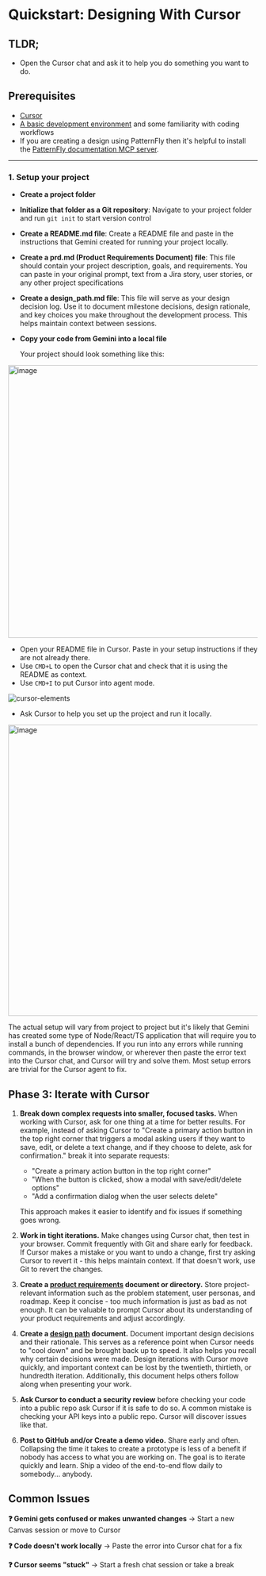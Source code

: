 # Quickstart: Designing With Cursor

## TLDR;

- Open the Cursor chat and ask it to help you do something you want to do.

## Prerequisites

- [Cursor](https://www.cursor.com/)
- [A basic development environment](/development-environment-setup.md) and some familiarity with coding workflows
- If you are creating a design using PatternFly then it's helpful to install the [PatternFly documentation MCP server](https://cursor.com/install-mcp?name=context7&config=eyJ1cmwiOiJodHRwczovL21jcC5jb250ZXh0Ny5jb20vbWNwIn0%3D).

---

### 1. Setup your project

- **Create a project folder**
- **Initialize that folder as a Git repository**: Navigate to your project folder and run `git init` to start version control
- **Create a README.md file**: Create a README file and paste in the instructions that Gemini created for running your project locally.
- **Create a prd.md (Product Requirements Document) file**: This file should contain your project description, goals, and requirements. You can paste in your original prompt, text from a Jira story, user stories, or any other project specifications
- **Create a design_path.md file**: This file will serve as your design decision log. Use it to document milestone decisions, design rationale, and key choices you make throughout the development process. This helps maintain context between sessions.
- **Copy your code from Gemini into a local file**

  Your project should look something like this:

<img width="550" alt="image" src="https://github.com/user-attachments/assets/097f3766-4ca8-4494-90eb-bc1ac2a5a285" />

- Open your README file in Cursor. Paste in your setup instructions if they are not already there.
- Use `CMD+L` to open the Cursor chat and check that it is using the README as context.
- Use `CMD+I` to put Cursor into agent mode.

![cursor-elements](https://github.com/user-attachments/assets/f5ab9aa3-7da3-42ee-aabd-8d29a97fe12b)

- Ask Cursor to help you set up the project and run it locally.

<img width="587" alt="image" src="https://github.com/user-attachments/assets/158e85f9-c35f-4240-a67b-0aa22d88d7d4" />  

  
The actual setup will vary from project to project but it's likely that Gemini has created some type of Node/React/TS application that will require you to install a bunch of dependencies. If you run into any errors while running commands, in the browser window, or wherever then paste the error text into the Cursor chat, and Cursor will try and solve them. Most setup errors are trivial for the Cursor agent to fix.


## Phase 3: Iterate with Cursor

1. **Break down complex requests into smaller, focused tasks.** When working with Cursor, ask for one thing at a time for better results. For example, instead of asking Cursor to "Create a primary action button in the top right corner that triggers a modal asking users if they want to save, edit, or delete a text change, and if they choose to delete, ask for confirmation." break it into separate requests:
   - "Create a primary action button in the top right corner"
   - "When the button is clicked, show a modal with save/edit/delete options"
   - "Add a confirmation dialog when the user selects delete"
   
   This approach makes it easier to identify and fix issues if something goes wrong.

2. **Work in tight iterations.** Make changes using Cursor chat, then test in your browser. Commit frequently with Git and share early for feedback. If Cursor makes a mistake or you want to undo a change, first try asking Cursor to revert it - this helps maintain context. If that doesn't work, use Git to revert the changes.

3. **Create a [product requirements](product-requirements.md) document or directory.** Store project-relevant information such as the problem statement, user personas, and roadmap. Keep it concise - too much information is just as bad as not enough. It can be valuable to prompt Cursor about its understanding of your product requirements and adjust accordingly.

4. **Create a [design path](design-path.md) document.** Document important design decisions and their rationale. This serves as a reference point when Cursor needs to "cool down" and be brought back up to speed. It also helps you recall why certain decisions were made. Design iterations with Cursor move quickly, and important context can be lost by the twentieth, thirtieth, or hundredth iteration. Additionally, this document helps others follow along when presenting your work.

5. **Ask Cursor to conduct a security review** before checking your code into a public repo ask Cursor if it is safe to do so. A common mistake is checking your API keys into a public repo. Cursor will discover issues like that.

6. **Post to GitHub and/or Create a demo video.** Share early and often. Collapsing the time it takes to create a prototype is less of a benefit if nobody has access to what you are working on. The goal is to iterate quickly and learn. Ship a video of the end-to-end flow daily to somebody... anybody.


## Common Issues

**❓ Gemini gets confused or makes unwanted changes**
→ Start a new Canvas session or move to Cursor

**❓ Code doesn't work locally**
→ Paste the error into Cursor chat for a fix

**❓ Cursor seems "stuck"**
→ Start a fresh chat session or take a break
